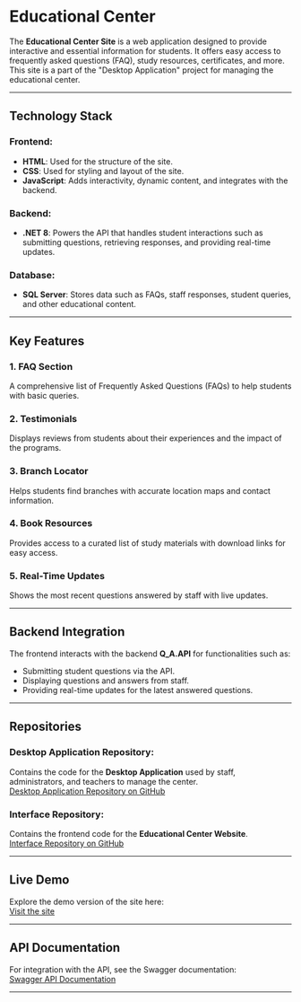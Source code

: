 # Educational Center  

The **Educational Center Site** is a web application designed to provide interactive and essential information for students. It offers easy access to frequently asked questions (FAQ), study resources, certificates, and more. This site is a part of the "Desktop Application" project for managing the educational center.

---

## Technology Stack

### Frontend:
- **HTML**: Used for the structure of the site.
- **CSS**: Used for styling and layout of the site.
- **JavaScript**: Adds interactivity, dynamic content, and integrates with the backend.

### Backend:
- **.NET 8**: Powers the API that handles student interactions such as submitting questions, retrieving responses, and providing real-time updates.

### Database:
- **SQL Server**: Stores data such as FAQs, staff responses, student queries, and other educational content.

---

## Key Features

### 1. **FAQ Section**
A comprehensive list of Frequently Asked Questions (FAQs) to help students with basic queries.

### 2. **Testimonials**
Displays reviews from students about their experiences and the impact of the programs.

### 3. **Branch Locator**
Helps students find branches with accurate location maps and contact information.

### 4. **Book Resources**
Provides access to a curated list of study materials with download links for easy access.

### 5. **Real-Time Updates**
Shows the most recent questions answered by staff with live updates.

---

## Backend Integration

The frontend interacts with the backend **Q_A.API** for functionalities such as:
- Submitting student questions via the API.
- Displaying questions and answers from staff.
- Providing real-time updates for the latest answered questions.

---

## Repositories

### Desktop Application Repository:
Contains the code for the **Desktop Application** used by staff, administrators, and teachers to manage the center.  
[Desktop Application Repository on GitHub](https://github.com/khaledrokaya/EducationalCenterFinal)

### Interface Repository:
Contains the frontend code for the **Educational Center Website**.  
[Interface Repository on GitHub](https://github.com/MohamedMGhoniem/educational-center)

---

## Live Demo

Explore the demo version of the site here:  
[Visit the site](https://the-center.netlify.app/)

---

## API Documentation

For integration with the API, see the Swagger documentation:  
[Swagger API Documentation](https://thecenter.runasp.net/swagger/index.html)

---
